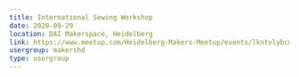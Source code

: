 ```yaml
---
title: International Sewing Workshop
date: 2020-09-29
location: DAI Makerspace, Heidelberg
link: https://www.meetup.com/Heidelberg-Makers-Meetup/events/lkntvlybcmbmc/
usergroup: makershd
type: usergroup
---
```

